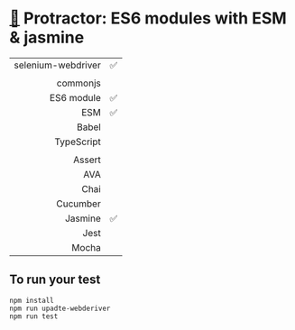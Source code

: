 # [:baby_chick:](https://github.com/xgirma/e2e_test_recipes/tree/master/configuration/protractor) Protractor: ES6 modules with ESM & jasmine

|   |  |
|---:|:---|
| selenium-webdriver | :white_check_mark: |
|   |   |
| commonjs  |   |
| ES6 module  |  :white_check_mark:  |
| ESM  | :white_check_mark: |
| Babel  |  |
| TypeScript  |   |
|   |   |
| Assert  |   |
| AVA  |   |
| Chai  |   |
| Cucumber  |   |
| Jasmine  | :white_check_mark: | 
| Jest  |  | 
| Mocha  |  |

## To run your test

    npm install
    npm run upadte-webderiver
    npm run test
